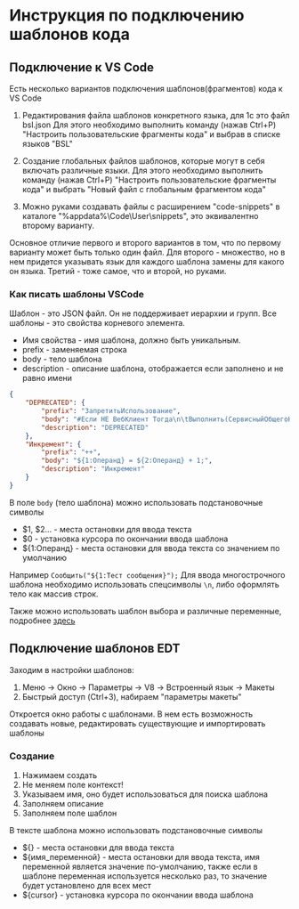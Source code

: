 # Инструкция по подключению шаблонов кода

## Подключение к VS Code

Есть несколько вариантов подключения шаблонов(фрагментов) кода к VS Code

1. Редактирования файла шаблонов конкретного языка, для 1c это файл bsl.json
   Для этого необходимо выполнить команду (нажав Ctrl+P) "Настроить пользовательские фрагменты кода" и выбрав в списке языков "BSL"

2. Создание глобальных файлов шаблонов, которые могут в себя включать различные языки.
   Для этого необходимо выполнить команду (нажав Ctrl+P) "Настроить пользовательские фрагменты кода" и выбрать "Новый файл с глобальным фрагментом кода"

3. Можно руками создавать файлы с расширением "code-snippets" в каталоге "%appdata%\Code\User\snippets", это эквивалентно второму варианту.

Основное отличие первого и второго вариантов в том, что по первому варианту может быть только один файл. Для второго - множество, но в нем придется указывать язык для каждого шаблона замены для какого он языка.
Третий - тоже самое, что и второй, но руками.

### Как писать шаблоны VSCode

Шаблон - это JSON файл.
Он не поддерживает иерархии и групп.
Все шаблоны - это свойства корневого элемента.

* Имя свойства - имя шаблона, должно быть уникальным.
* prefix - заменяемая строка
* body - тело шаблона
* description - описание шаблона, отображается если заполнено и не равно имени

```json
{
    "DEPRECATED": {
        "prefix": "ЗапретитьИспользование",
        "body": "#Если НЕ ВебКлиент Тогда\n\tВыполнить(СервисныйОбщегоНазначенияПовтИсп.ЗапретитьИспользованиеФункционала(\n\t\t\"${1:Запрещенный функционал, метод}\", \/\/ Запрещенный функционал, метод\n\t\t\"${2:Функционал для замены (необязательно)}\", \/\/ Функционал для замены\n\t\t\"${3:Комментарий \/ пояснение (необязательно)}\", \/\/ Комментарий \/ пояснение\n\t\t${4:Дата запрета в тестовой (необязательно, вид Дата(ГГГГ, ММ, ДД))}, \/\/ Дата запрета в тестовой\n\t\t${5:Дата запрета в рабочей (необязательно, вид Дата(ГГГГ, ММ, ДД))}) \/\/ Дата запрета в рабочей\n\t\t);\n#КонецЕсли ",
        "description": "DEPRECATED"
    },
    "Инкремент": {
        "prefix": "++",
        "body": "${1:Операнд} = ${2:Операнд} + 1;",
        "description": "Инкремент"
    }
}
```

В поле `body` (тело шаблона) можно использовать подстановочные символы

* $1, $2... - места остановки для ввода текста
* $0 - установка курсора по окончании ввода шаблона
* ${1:Операнд} - места остановки для ввода текста со значением по умолчанию

Например `Сообщить("${1:Тест сообщения}");`
Для ввода многострочного шаблона необходимо использовать спецсимволы `\n`, либо оформлять тело как массив строк.

Также можно использовать шаблон выбора и различные переменные, подробнее [здесь](https://code.visualstudio.com/docs/editor/userdefinedsnippets)

## Подключение шаблонов EDT

Заходим в настройки шаблонов:

1. Меню → Окно → Параметры → V8 → Встроенный язык → Макеты
2. Быстрый доступ (Ctrl+3), набираем "параметры макеты"

Откроется окно работы с шаблонами. В нем есть возможность создавать новые, редактировать существующие и импортировать шаблоны

### Создание

1. Нажимаем создать
2. Не меняем поле контекст!
3. Указываем имя, оно будет использоваться для поиска шаблона
4. Заполняем описание
5. Заполняем поле шаблон

В тексте шаблона можно использовать подстановочные символы

* ${} - места остановки для ввода текста
* ${имя_переменной} - места остановки для ввода текста, имя переменной является значение по-умолчанию, также если в шаблоне переменная используется несколько раз, то значение будет установлено для всех мест
* ${cursor} - установка курсора по окончании ввода шаблона
